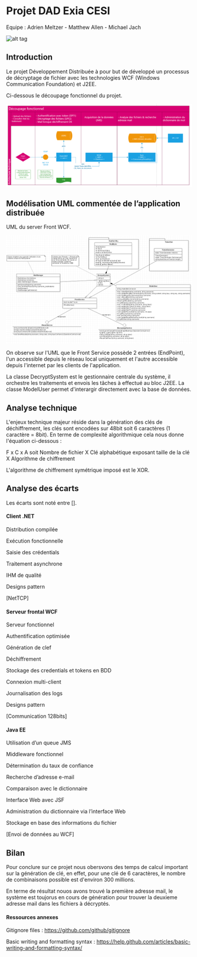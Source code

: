 # Projet DAD Exia CESI
Equipe : Adrien Meltzer - Matthew Allen - Michael Jach

![alt tag](https://github.com/adrienelium/Projet-BI/blob/master/MadeInExiaCesi.jpg)

## Introduction
Le projet Développement Distribuée à pour but de développé un processus de décryptage de fichier avec les technologies WCF (Windows Communication Foundation) et J2EE.

Ci-dessous le découpage fonctionnel du projet.

![alt tag](https://github.com/adrienelium/Projet-DAD-Exia/blob/master/Documents%20annexes/DecoupageFonctionnel.png)

## Modélisation UML commentée de l’application distribuée
UML du server Front WCF.

![alt tag](https://github.com/adrienelium/Projet-DAD-Exia/blob/master/Documents%20annexes/UMLCSharpWCF.png)

On observe sur l'UML que le Front Service possède 2 entrées (EndPoint), l'un accessible depuis le réseau local uniquement et l'autre accessible depuis l'internet par les clients de l'application.

La classe DecryptSystem est le gestionnaire centrale du système, il orchestre les traitements et envois les tâches à effectué au bloc J2EE. La classe ModelUser permet d'interargir directement avec la base de données. 

## Analyse technique
L'enjeux technique majeur réside dans la génération des clés de déchiffrement, les clés sont encodées sur 48bit soit 6 caractères (1 caractère = 8bit).
En terme de complexité algorithmique cela nous donne l'équation ci-dessous :

F x C x A soit Nombre de fichier X Clé alphabétique exposant taille de la clé X Algorithme de chiffrement

L'algorithme de chiffrement symétrique imposé est le XOR.

## Analyse des écarts
Les écarts sont noté entre [].

#### Client .NET
Distribution compilée

Exécution fonctionnelle

Saisie des crédentials

Traitement asynchrone

IHM de qualité

Designs pattern

[NetTCP]

#### Serveur frontal WCF
Serveur fonctionnel

Authentification optimisée

Génération de clef

Déchiffrement

Stockage des credentials et tokens en BDD

Connexion multi-client

Journalisation des logs

Designs pattern

[Communication 128bits]

#### Java EE
Utilisation d’un queue JMS

Middleware fonctionnel

Détermination du taux de confiance

Recherche d’adresse e-mail

Comparaison avec le dictionnaire

Interface Web avec JSF

Administration du dictionnaire via l’interface Web

Stockage en base des informations du fichier 

[Envoi de données au WCF]


## Bilan
Pour conclure sur ce projet nous obersvons des temps de calcul important sur la génération de clé, en effet, pour une clé de 6 caractères, le nombre de combinaisons possible est d'environ 300 millions.

En terme de résultat nouos avons trouvé la première adresse mail, le système est toujorus en cours de génération pour trouver la deuxieme adresse mail dans les fichiers à décryptés.

#### Ressources annexes
Gitignore files : https://github.com/github/gitignore

Basic writing and formatting syntax : https://help.github.com/articles/basic-writing-and-formatting-syntax/
